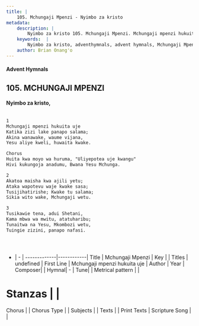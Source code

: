 ```yaml
---
title: |
    105. Mchungaji Mpenzi - Nyimbo za kristo
metadata:
    description: |
        Nyimbo za kristo 105. Mchungaji Mpenzi. Mchungaji mpenzi hukuita uje Katika zizi lake panapo salama; Akina wanawake, waume vijana, Yesu aliye kweli, huwaita kwake.  Chorus  Huita kwa moyo wa huruma, "Uliyepotea uje kwangu" Hivi kukungoja anadumu, Bwana Yesu Mchunga.  2	 Akatoa maisha kwa ajili yetu; Ataka wapotevu waje kwake sasa; Tusijihatirishe; Kwake tu salama; Sikia wito wake, Mchungaji wetu.  3	 Tusikawie tena, adui Shetani, Kama mbwa wa mwitu, atatuharibu; Tunaitwa na Yesu, Mkombozi wetu, Tuingie zizini, panapo nafasi.     
    keywords:  |
        Nyimbo za kristo, adventhymnals, advent hymnals, Mchungaji Mpenzi, Mchungaji mpenzi hukuita uje. 
    author: Brian Onang'o
---
```


#### Advent Hymnals
## 105. MCHUNGAJI MPENZI
####  Nyimbo za kristo,

```txt

1
Mchungaji mpenzi hukuita uje
Katika zizi lake panapo salama;
Akina wanawake, waume vijana,
Yesu aliye kweli, huwaita kwake.

Chorus 
Huita kwa moyo wa huruma, "Uliyepotea uje kwangu"
Hivi kukungoja anadumu, Bwana Yesu Mchunga.

2	
Akatoa maisha kwa ajili yetu;
Ataka wapotevu waje kwake sasa;
Tusijihatirishe; Kwake tu salama;
Sikia wito wake, Mchungaji wetu.

3	
Tusikawie tena, adui Shetani,
Kama mbwa wa mwitu, atatuharibu;
Tunaitwa na Yesu, Mkombozi wetu,
Tuingie zizini, panapo nafasi.





```

- |   -  |
-------------|------------|
Title | Mchungaji Mpenzi |
Key |  |
Titles | undefined |
First Line | Mchungaji mpenzi hukuita uje |
Author | 
Year | 
Composer| |
Hymnal|  - |
Tune|  |
Metrical pattern | |
# Stanzas |  |
Chorus |  |
Chorus Type |  |
Subjects | |
Texts |  |
Print Texts | 
Scripture Song |  |
    
